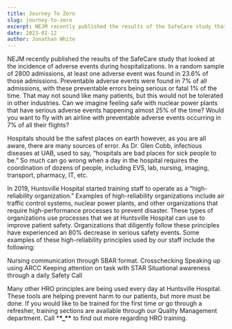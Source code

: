 ```yaml
---
title: Journey To Zero
slug: journey-to-zero
excerpt: NEJM recently published the results of the SafeCare study that looked at the incidence of adverse events during hospitalizations. In a random sample of 2800 admissions, at least one adverse event was found in 23.6% of those admissions.
date: 2023-02-12
author: Jonathan White
---
```


NEJM recently published the results of the SafeCare study that looked at the incidence of adverse events during hospitalizations. In a random sample of 2800 admissions, at least one adverse event was found in 23.6% of those admissions. Preventable adverse events were found in 7% of all admissions, with these preventable errors being serious or fatal 1% of the time. That may not sound like many patients, but this would not be tolerated in other industries. Can we imagine feeling safe with nuclear power plants that have serious adverse events happening almost 25% of the time? Would you want to fly with an airline with preventable adverse events occurring in 7% of all their flights?

Hospitals should be the safest places on earth however, as you are all aware, there are many sources of error. As Dr. Glen Cobb, infectious diseases at UAB, used to say, “hospitals are bad places for sick people to be.” So much can go wrong when a day in the hospital requires the coordination of dozens of people, including EVS, lab, nursing, imaging, transport, pharmacy, IT, etc.

In 2019, Huntsville Hospital started training staff to operate as a “high-reliability organization.” Examples of high-reliability organizations include air traffic control systems, nuclear power plants, and other organizations that require high-performance processes to prevent disaster. These types of organizations use processes that we at Huntsville Hospital can use to improve patient safety. Organizations that diligently follow these principles have experienced an 80% decrease in serious safety events. Some examples of these high-reliability principles used by our staff include the following:

Nursing communication through SBAR format.
Crosschecking
Speaking up using ARCC
Keeping attention on task with STAR
Situational awareness through a daily Safety Call

Many other HRO principles are being used every day at Huntsville Hospital. These tools are helping prevent harm to our patients, but more must be done. If you would like to be trained for the first time or go through a refresher, training sections are available through our Quality Management department. Call \***\*\_\*\*** to find out more regarding HRO training.
